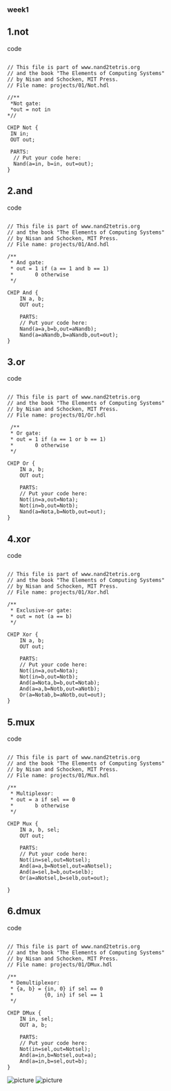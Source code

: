 ### week1
## 1.not
code
<pre><code>
// This file is part of www.nand2tetris.org
// and the book "The Elements of Computing Systems"
// by Nisan and Schocken, MIT Press.
// File name: projects/01/Not.hdl

//**
 *Not gate:
 *out = not in
*//

CHIP Not {
 IN in;
 OUT out;

 PARTS:
  // Put your code here:
  Nand(a=in, b=in, out=out);
}
</code></pre>
## 2.and
code
<pre><code>
// This file is part of www.nand2tetris.org
// and the book "The Elements of Computing Systems"
// by Nisan and Schocken, MIT Press.
// File name: projects/01/And.hdl

/**
 * And gate: 
 * out = 1 if (a == 1 and b == 1)
 *       0 otherwise
 */

CHIP And {
    IN a, b;
    OUT out;

    PARTS:
    // Put your code here:
    Nand(a=a,b=b,out=aNandb);
    Nand(a=aNandb,b=aNandb,out=out);
}
</code></pre>
## 3.or
code
<pre><code>
// This file is part of www.nand2tetris.org
// and the book "The Elements of Computing Systems"
// by Nisan and Schocken, MIT Press.
// File name: projects/01/Or.hdl

 /**
 * Or gate:
 * out = 1 if (a == 1 or b == 1)
 *       0 otherwise
 */

CHIP Or {
    IN a, b;
    OUT out;

    PARTS:
    // Put your code here:
    Not(in=a,out=Nota);
    Not(in=b,out=Notb);
    Nand(a=Nota,b=Notb,out=out);
}
</code></pre>
## 4.xor
code
<pre><code>
// This file is part of www.nand2tetris.org
// and the book "The Elements of Computing Systems"
// by Nisan and Schocken, MIT Press.
// File name: projects/01/Xor.hdl

/**
 * Exclusive-or gate:
 * out = not (a == b)
 */

CHIP Xor {
    IN a, b;
    OUT out;

    PARTS:
    // Put your code here:
    Not(in=a,out=Nota);
    Not(in=b,out=Notb);
    And(a=Nota,b=b,out=Notab);
    And(a=a,b=Notb,out=aNotb);
    Or(a=Notab,b=aNotb,out=out);
}
</code></pre>
## 5.mux
code
<pre><code>
// This file is part of www.nand2tetris.org
// and the book "The Elements of Computing Systems"
// by Nisan and Schocken, MIT Press.
// File name: projects/01/Mux.hdl

/** 
 * Multiplexor:
 * out = a if sel == 0
 *       b otherwise
 */

CHIP Mux {
    IN a, b, sel;
    OUT out;

    PARTS:
    // Put your code here:
    Not(in=sel,out=Notsel);
    And(a=a,b=Notsel,out=aNotsel);
    And(a=sel,b=b,out=selb);
    Or(a=aNotsel,b=selb,out=out);

}
</code></pre>
## 6.dmux
code
<pre><code>
// This file is part of www.nand2tetris.org
// and the book "The Elements of Computing Systems"
// by Nisan and Schocken, MIT Press.
// File name: projects/01/DMux.hdl

/**
 * Demultiplexor:
 * {a, b} = {in, 0} if sel == 0
 *          {0, in} if sel == 1
 */

CHIP DMux {
    IN in, sel;
    OUT a, b;

    PARTS:
    // Put your code here:
    Not(in=sel,out=Notsel);
    And(a=in,b=Notsel,out=a);
    And(a=in,b=sel,out=b);
}
</code></pre>
![picture](./co109a/co109a/picture/S__233947138.jpg)
![picture](S__233947140.jpg)

